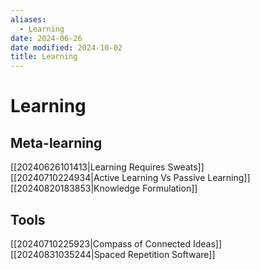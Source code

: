 ```yaml
---
aliases:
  - Learning
date: 2024-06-26
date modified: 2024-10-02
title: Learning
---
```


# Learning

## Meta-learning

[[20240626101413|Learning Requires Sweats]]  
[[20240710224934|Active Learning Vs Passive Learning]]  
[[20240820183853|Knowledge Formulation]]

## Tools

[[20240710225923|Compass of Connected Ideas]]  
[[20240831035244|Spaced Repetition Software]]
